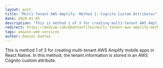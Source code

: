```yaml
---
layout: post
title: "Multi-Tenant AWS Amplify: Method 1: Cognito Custom Attributes"
date: 2020-01-05
description: "This is method 1 of 3 for creating multi-tenant AWS Amplify mobile apps in React Native. In this method, the tenant information is stored in an AWS Cognito custom attribute."
redirect: https://medium.com/@dantasfiles/multi-tenant-aws-amplify-method-1-cognito-custom-attributes-6719d27d84cc
tags: amazon-web-services
author: Daniel Dantas
---
```


This is method 1 of 3 for creating multi-tenant AWS Amplify mobile apps in React Native. In this method, the tenant information is stored in an AWS Cognito custom attribute.

